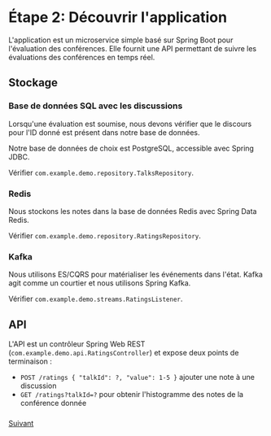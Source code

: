 # Étape 2: Découvrir l'application

L'application est un microservice simple basé sur Spring Boot pour l'évaluation des conférences. Elle fournit une API permettant de suivre les évaluations des conférences en temps réel.

## Stockage

### Base de données SQL avec les discussions

Lorsqu'une évaluation est soumise, nous devons vérifier que le discours pour l'ID donné est présent dans notre base de données.

Notre base de données de choix est PostgreSQL, accessible avec Spring JDBC.

Vérifier `com.example.demo.repository.TalksRepository`.

### Redis

Nous stockons les notes dans la base de données Redis avec Spring Data Redis.

Vérifier `com.example.demo.repository.RatingsRepository`.

### Kafka

Nous utilisons ES/CQRS pour matérialiser les événements dans l'état. Kafka agit comme un courtier et nous utilisons Spring Kafka.

Vérifier `com.example.demo.streams.RatingsListener`.

## API

L'API est un contrôleur Spring Web REST \(`com.example.demo.api.RatingsController`\) et expose deux points de terminaison :

* `POST /ratings { "talkId": ?, "value": 1-5 }` ajouter une note à une discussion
* `GET /ratings?talkId=?` pour obtenir l'histogramme des notes de la conférence donnée
### 
[Suivant](etape-3-ajouter-quelques-tests.md)
